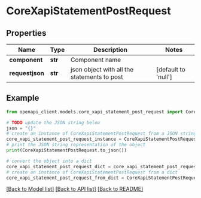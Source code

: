 # CoreXapiStatementPostRequest


## Properties

Name | Type | Description | Notes
------------ | ------------- | ------------- | -------------
**component** | **str** | Component name | 
**requestjson** | **str** | json object with all the statements to post | [default to 'null']

## Example

```python
from openapi_client.models.core_xapi_statement_post_request import CoreXapiStatementPostRequest

# TODO update the JSON string below
json = "{}"
# create an instance of CoreXapiStatementPostRequest from a JSON string
core_xapi_statement_post_request_instance = CoreXapiStatementPostRequest.from_json(json)
# print the JSON string representation of the object
print(CoreXapiStatementPostRequest.to_json())

# convert the object into a dict
core_xapi_statement_post_request_dict = core_xapi_statement_post_request_instance.to_dict()
# create an instance of CoreXapiStatementPostRequest from a dict
core_xapi_statement_post_request_from_dict = CoreXapiStatementPostRequest.from_dict(core_xapi_statement_post_request_dict)
```
[[Back to Model list]](../README.md#documentation-for-models) [[Back to API list]](../README.md#documentation-for-api-endpoints) [[Back to README]](../README.md)


